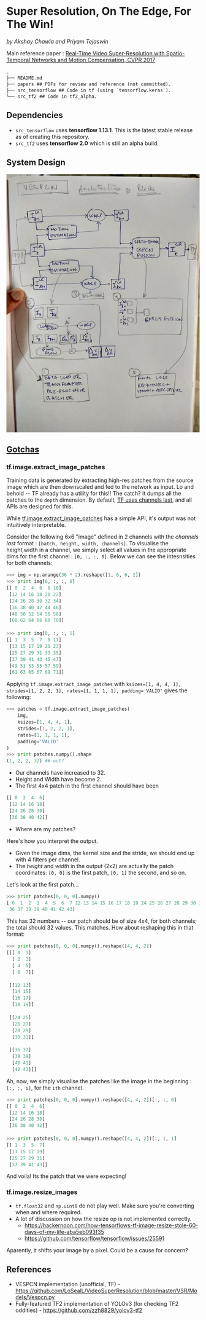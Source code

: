 # Super Resolution, On The Edge, For The Win!
*by Akshay Chawla and Priyam Tejaswin*

Main reference paper : [Real-Time Video Super-Resolution with Spatio-Temporal Networks and Motion Compensation, CVPR 2017](http://openaccess.thecvf.com/content_cvpr_2017/papers/Caballero_Real-Time_Video_Super-Resolution_CVPR_2017_paper.pdf)
```
.
├── README.md
├── papers ## PDFs for review and reference (not committed).
├── src_tensorflow ## Code in tf (using `tensorflow.keras`). 
└── src_tf2 ## Code in tf2_alpha.
```

## Dependencies
- `src_tensorflow` uses **tensorflow 1.13.1**. This is the latest stable release as of creating this repository.
- `src_tf2` uses **tensorflow 2.0** which is still an alpha build.

## System Design
![](system_blocks.jpg)

## [Gotchas](https://en.wikipedia.org/wiki/Gotcha_(programming))
### tf.image.extract_image_patches
Training data is generated by extracting high-res patches from the source image which are then downscaled and fed to the network as input.
Lo and behold -- TF already has a utility for this!! 
The catch? It dumps all the patches to the `depth` dimension.
By default, [TF uses channels last](https://www.tensorflow.org/guide/performance/overview#data_formats), and all APIs are designed for this.

While [tf.image.extract_image_patches](https://www.tensorflow.org/api_docs/python/tf/image/extract_image_patches) has a simple API, it's output was not intuitively interpretable.

Consider the following 6x6 "image" defined in 2 channels with the *channels last* format : `[batch, height, width, channels]`. 
To visualise the height,width in a channel, we simply select all values in the appropriate dims for the first channel : `[0, :, :, 0]`. 
Below we can see the intesnsities for both channels:
```python
>>> img = np.arange(36 * 2).reshape([1, 6, 6, 2])
>>> print img[0, :, :, 0]
[[ 0  2  4  6  8 10]
 [12 14 16 18 20 22]
 [24 26 28 30 32 34]
 [36 38 40 42 44 46]
 [48 50 52 54 56 58]
 [60 62 64 66 68 70]]
 
>>> print img[0, :, :, 1]
[[ 1  3  5  7  9 11]
 [13 15 17 19 21 23]
 [25 27 29 31 33 35]
 [37 39 41 43 45 47]
 [49 51 53 55 57 59]
 [61 63 65 67 69 71]]
```

Applying `tf.image.extract_image_patches` with `ksizes=[1, 4, 4, 1], strides=[1, 2, 2, 1], rates=[1, 1, 1, 1], padding='VALID'` gives the following:
```python
>>> patches = tf.image.extract_image_patches(
    img, 
    ksizes=[1, 4, 4, 1], 
    strides=[1, 2, 2, 1], 
    rates=[1, 1, 1, 1], 
    padding='VALID'
)
>>> print patches.numpy().shape
(1, 2, 2, 32) ## wut?
```
- Our channels have increased to 32.
- Height and Width have become 2.
- The first 4x4 patch in the first channel should have been
```python
[[ 0  2  4  6]
 [12 14 16 18]
 [24 26 28 30]
 [36 38 40 42]]
```
- Where are my patches?

Here's how you interpret the output.
- Given the image dims, the kernel size and the stride, we should end up with 4 filters per channel.
- The *height* and *width* in the output (2x2) are actually the patch coordinates: `[0, 0]` is the first patch, `[0, 1]` the second, and so on.

Let's look at the first patch...
```python
>>> print patches[0, 0, 0].numpy()
[ 0  1  2  3  4  5  6  7 12 13 14 15 16 17 18 19 24 25 26 27 28 29 30 31
 36 37 38 39 40 41 42 43]
```
This has 32 numbers -- our patch should be of size 4x4, for both channels; the total should 32 values. This matches.
How about reshaping this in that format:
```python
>>> print patches[0, 0, 0].numpy().reshape([4, 4, 2])
[[[ 0  1]
  [ 2  3]
  [ 4  5]
  [ 6  7]]

 [[12 13]
  [14 15]
  [16 17]
  [18 19]]

 [[24 25]
  [26 27]
  [28 29]
  [30 31]]

 [[36 37]
  [38 39]
  [40 41]
  [42 43]]]
```
Ah, now, we simply visualise the patches like the image in the beginning : `[:, :, i]`, for the `ith` channel.
```python
>>> print patches[0, 0, 0].numpy().reshape([4, 4, 2])[:, :, 0]
[[ 0  2  4  6]
 [12 14 16 18]
 [24 26 28 30]
 [36 38 40 42]]
 
>>> print patches[0, 0, 0].numpy().reshape([4, 4, 2])[:, :, 1]
[[ 1  3  5  7]
 [13 15 17 19]
 [25 27 29 31]
 [37 39 41 43]]
```
And voila! Its the patch that we were expecting!

### tf.image.resize_images
- `tf.float32` and `np.uint8` do not play well. Make sure you're converting when and where required.
- A lot of discussion on how the resize op is not implemented correctly.
    - <https://hackernoon.com/how-tensorflows-tf-image-resize-stole-60-days-of-my-life-aba5eb093f35>
    - <https://github.com/tensorflow/tensorflow/issues/25591>

Aparently, it shifts your image by a pixel. Could be a cause for concern?

## References
- VESPCN implementation (unofficial, TF) - <https://github.com/LoSealL/VideoSuperResolution/blob/master/VSR/Models/Vespcn.py>
- Fully-featured TF2 implementation of YOLOv3 (for checking TF2 oddities) - <https://github.com/zzh8829/yolov3-tf2>
